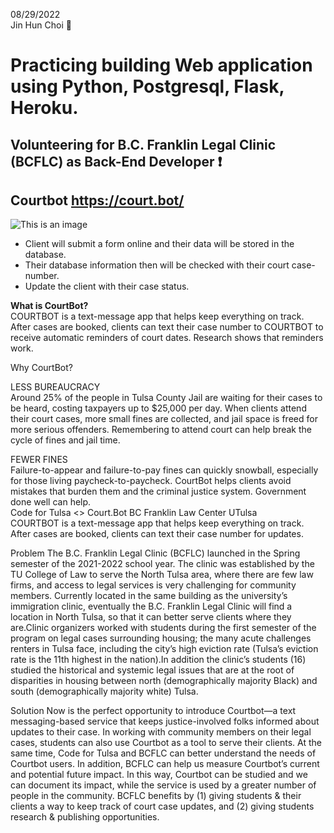 08/29/2022 <br>
Jin Hun Choi :man:

# Practicing building Web application using Python, Postgresql, Flask, Heroku. <br>
## Volunteering for B.C. Franklin Legal Clinic (BCFLC) as Back-End Developer :exclamation:
## Courtbot https://court.bot/
![This is an image](https://court.bot/static/images/logo-no-border.8239378e1b58.png)
- Client will submit a form online and their data will be stored in the database.<br>
- Their database information then will be checked with their court case-number.<br>
- Update the client with their case status.<br>


**What is CourtBot?**<br>
COURTBOT is a text-message app that helps keep everything on track. After cases are booked, clients can text their case number to COURTBOT to receive automatic reminders of court dates. Research shows that reminders work.<br>

Why CourtBot?<br>

LESS BUREAUCRACY<br>
Around 25% of the people in Tulsa County Jail are waiting for their cases to be heard, costing taxpayers up to $25,000 per day. When clients attend their court cases, more small fines are collected, and jail space is freed for more serious offenders. Remembering to attend court can help break the cycle of fines and jail time.<br>


FEWER FINES<br>
Failure-to-appear and failure-to-pay fines can quickly snowball, especially for those living paycheck-to-paycheck. CourtBot helps clients avoid mistakes that burden them and the criminal justice system. Government done well can help.<br>
Code for Tulsa <> Court.Bot BC Franklin Law Center UTulsa<br>
COURTBOT is a text-message app that helps keep everything on track. After cases are booked, clients can text their case number for updates.<br>



Problem
The B.C. Franklin Legal Clinic (BCFLC) launched in the Spring semester of the 2021-2022 school year. The clinic was established by the TU College of Law to serve the North Tulsa area, where there are few law firms, and access to legal services is very challenging for community members. Currently located in the same building as the university’s immigration clinic, eventually the B.C. Franklin Legal Clinic will find a location in North Tulsa, so that it can better serve clients where they are.Clinic organizers worked with students during the first semester of the program on legal cases surrounding housing; the many acute challenges renters in Tulsa face, including the city’s high eviction rate (Tulsa’s eviction rate is the 11th highest in the nation).In addition the clinic’s students (16) studied the historical and systemic legal issues that are at the root of disparities in housing between north (demographically majority Black) and south (demographically majority white) Tulsa.

Solution
Now is the perfect opportunity to introduce Courtbot—a text messaging-based service that keeps justice-involved folks informed about updates to their case. In working with community members on their legal cases, students can also use Courtbot as a tool to serve their clients. At the same time, Code for Tulsa and BCFLC can better understand the needs of Courtbot users. In addition, BCFLC can help us measure Courtbot’s current and potential future impact. In this way, Courtbot can be studied and we can document its impact, while the service is used by a greater number of people in the community. BCFLC benefits by (1) giving students & their clients a way to keep track of court case updates, and (2) giving students research & publishing opportunities.

